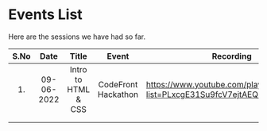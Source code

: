 # Events List

Here are the sessions we have had so far.

| S.No |    Date    |        Title        |        Event        | Recording |
|:----:|:----------:|:-------------------:|:-------------------:|-----------|
| 1.   | 09-06-2022 | Intro to HTML & CSS | CodeFront Hackathon |https://www.youtube.com/playlist?list=PLxcgE31Su9fcV7ejtAEQsfBdrgDi2ENKX|
|      |            |                     |                     |           |
|      |            |                     |                     |           |
